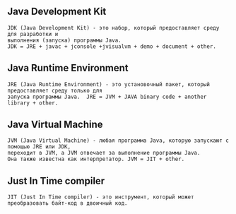 ## Java Development Kit
    JDK (Java Development Kit) - это набор, который предоставляет среду для разработки и
    выполнения (запуска) программы Java.
    JDK = JRE + javac + jconsole +jvisualvm + demo + document + other.

## Java Runtime Environment
    JRE (Java Runtime Environment) - это установочный пакет, который предоставляет среду только для
    запуска программы Java.  JRE = JVM + JAVA binary code + another library + other.

## Java Virtual Machine
    JVM (Java Virtual Machine) - любая программа Java, которую запускают с помощью JRE или JDK,
    переходит в JVM, а JVM отвечает за выполнение программы Java.
    Она также известна как интерпретатор. JVM = JIT + other.

## Just In Time compiler
    JIT (Just In Time compiler) - это инструмент, который может преобразовать байт-код в двоичный код.